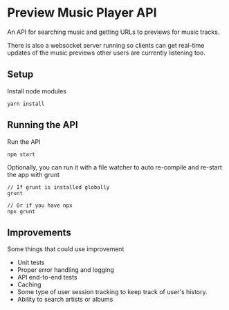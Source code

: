 # Preview Music Player API

An API for searching music and getting URLs to previews for music tracks.

There is also a websocket server running so clients can get real-time updates of the music previews other users are currently listening too.

## Setup

Install node modules

```
yarn install
```

## Running the API

Run the API

```
npm start
```

Optionally, you can run it with a file watcher to auto re-compile and re-start the app with grunt

```
// If grunt is installed globally
grunt

// Or if you have npx
npx grunt
```

## Improvements

Some things that could use improvement

* Unit tests
* Proper error handling and logging
* API end-to-end tests
* Caching
* Some type of user session tracking to keep track of user's history.
* Ability to search artists or albums